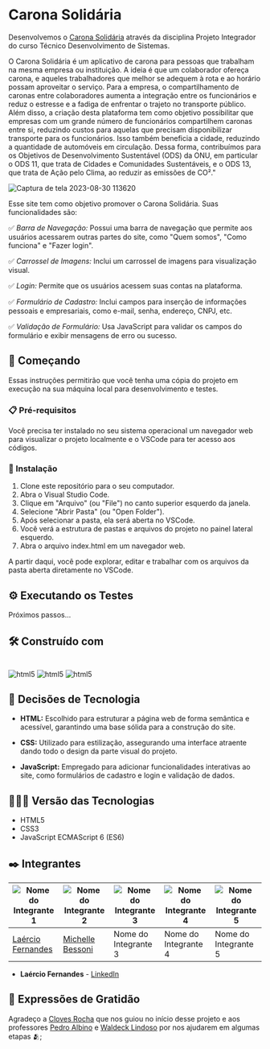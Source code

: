 # Carona Solidária

Desenvolvemos o [Carona Solidária](https://fernandesmelo.github.io/conversor-de-moedas/) através da disciplina Projeto Integrador do curso Técnico Desenvolvimento de Sistemas.

O Carona Solidária é um aplicativo de carona para pessoas que trabalham na mesma empresa ou instituição. A ideia é que um colaborador ofereça carona, e aqueles trabalhadores que melhor se adequem à rota e ao horário possam aproveitar o serviço. Para a empresa, o compartilhamento de caronas entre colaboradores aumenta a integração entre os funcionários e reduz o estresse e a fadiga de enfrentar o trajeto no transporte público. Além disso, a criação desta plataforma tem como objetivo possibilitar que empresas com um grande número de funcionários compartilhem caronas entre si, reduzindo custos para aquelas que precisam disponibilizar transporte para os funcionários. Isso também beneficia a cidade, reduzindo a quantidade de automóveis em circulação. Dessa forma, contribuímos para os Objetivos de Desenvolvimento Sustentável (ODS) da ONU, em particular o ODS 11, que trata de Cidades e Comunidades Sustentáveis, e o ODS 13, que trata de Ação pelo Clima, ao reduzir as emissões de CO²."

![Captura de tela 2023-08-30 113620](https://github.com/fernandesmelo/conversor-de-moedas/assets/113717317/e0e91213-9b5a-43c9-a6cc-ef55fbaac8ff)

Esse site tem como objetivo promover o Carona Solidária. Suas funcionalidades são: 

✅ *Barra de Navegação:* Possui uma barra de navegação que permite aos usuários acessarem outras partes do site, como "Quem somos", "Como funciona" e "Fazer login".

✅ *Carrossel de Imagens:* Inclui um carrossel de imagens para visualização visual.

✅ *Login:* Permite que os usuários acessem suas contas na plataforma.

✅ *Formulário de Cadastro:* Inclui campos para inserção de informações pessoais e empresariais, como e-mail, senha, endereço, CNPJ, etc.
   
✅ *Validação de Formulário:* Usa JavaScript para validar os campos do formulário e exibir mensagens de erro ou sucesso.

## 🚀 Começando

Essas instruções permitirão que você tenha uma cópia do projeto em execução na sua máquina local para desenvolvimento e testes.

### 📋 Pré-requisitos

Você precisa ter instalado  no seu sistema operacional um navegador web para visualizar o projeto localmente e o VSCode para ter acesso aos códigos. 
### 🔧 Instalação

1. Clone este repositório para o seu computador.
2. Abra o Visual Studio Code.
3. Clique em "Arquivo" (ou "File") no canto superior esquerdo da janela.
4. Selecione "Abrir Pasta" (ou "Open Folder").
5. Após selecionar a pasta, ela será aberta no VSCode.
6. Você verá a estrutura de pastas e arquivos do projeto no painel lateral esquerdo.
7. Abra o arquivo index.html em um navegador web.

A partir daqui, você pode explorar, editar e trabalhar com os arquivos da pasta aberta diretamente no VSCode.

## ⚙️ Executando os Testes

Próximos passos...

## 🛠️ Construído com

<div style="display: inline-block"><br/>
  <img align="center" alt="html5" src="https://img.shields.io/badge/HTML5-E34F26?style=for-the-badge&logo=html5&logoColor=white" /> 
  <img align="center" alt="html5" src="https://img.shields.io/badge/CSS3-1572B6?style=for-the-badge&logo=css3&logoColor=white" />
  <img align="center" alt="html5" src="https://img.shields.io/badge/JavaScript-323330?style=for-the-badge&logo=javascript&logoColor=F7DF1E" />
</div><br/>

## 🔨 Decisões de Tecnologia

* **HTML:** Escolhido para estruturar a página web de forma semântica e acessível, garantindo uma base sólida para a construção do site.

* **CSS:** Utilizado para estilização, assegurando uma interface atraente dando todo o design da parte visual do projeto. 

* **JavaScript:** Empregado para adicionar funcionalidades interativas ao site, como formulários de cadastro e login e validação de dados.

## 👨🏽‍💻 Versão das Tecnologias

* HTML5
* CSS3
* JavaScript ECMAScript 6 (ES6)


## ✒️ Integrantes

| ![Nome do Integrante 1](https://github.com/fernandesmelo/carona-solidaria/assets/113717317/9bfaad36-461b-40fb-94c0-e80f575537a2) | ![Nome do Integrante 2](https://github.com/fernandesmelo/carona-solidaria/assets/113717317/b8958e83-b86c-441b-801f-a2329e32ba81) | ![Nome do Integrante 3](URL_da_Imagem3) | ![Nome do Integrante 4](URL_da_Imagem4) | ![Nome do Integrante 5](URL_da_Imagem5) |
|----------------------------------------|----------------------------------------|----------------------------------------|----------------------------------------|----------------------------------------|
| [Laércio Fernandes](https://www.linkedin.com/in/laercio-fernandes-desenvolvedor-web-front-end/)               |  [Michelle Bessoni](https://www.linkedin.com/in/michelle-bessoni-56bb52143/)                  | Nome do Integrante 3                   | Nome do Integrante 4                   | Nome do Integrante 5                   |


* **Laércio Fernandes** - [LinkedIn](https://www.linkedin.com/in/laercio-fernandes-desenvolvedor-web-front-end/)

## 🎁 Expressões de Gratidão

Agradeço a [Cloves Rocha](https://www.linkedin.com/in/cloves-rocha-07757638/) que nos guiou no início desse projeto e aos professores [Pedro Albino](https://www.linkedin.com/in/pedrohalbino/) e [Waldeck Lindoso](https://www.linkedin.com/in/waldeck-lindoso-jr-41a94840/) por nos ajudarem em algumas etapas 🫂;
